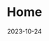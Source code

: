 ---
date: "2023-10-24"
design:
  spacing: 6rem
sections:

- block: hero
  id: hero
  content:
    text: |
     <p class="mt-6 leading-8" style="font-size:1.6rem; color:black">MSc. Student (Biology) at Mount Allison University</p>
    title: <h1 class="font-bold tracking-tight" style="font-size:4rem; color:black">Christelinda Laureijs</h1>
  design:
    background:
      image:
        filename: Lab-Rats-Hero-white-top.png
        parallax: false
    spacing:
      margin:
      - 0
      - 0
      - 0
      - 0
      padding:
      - 0
      - 0
      - 0
      - 0
      
      
- block: markdown
  id: intro
  content:
    title: <h2 class="font-bold tracking-tight" style="font-size:2.7rem; color:black; line-height:125%">I am a researcher, coder, and artist</h2>
    text: | 
      I am a Master's student working under the supervision of Dr. Karen Crosby at Mount Allison University. My work focuses on the effect of insulin on neurons in the dorsomedial hypothalamus (DMH), which is a brain region critical for appetite regulation.
      
      I aim to answer these questions:
      
      1. How does bodyweight and food intake change after insulin is injected into the DMH?
      2. Does insulin signalling in the DMH affect physiological processes other than appetite regulation, such as energy metabolism or thermoregulation?
      3. What signal transduction pathways are activated by insulin binding in the DMH?
      4. Does insulin signalling in the DMH change in rats who consume high-fat or high-sugar diets?
      5. How does diabetes affect insulin signalling in the DMH?
      
      For my research, I use techniques such as whole-cell patch clamp electrophysiology, stereotaxic surgeries, and behavioural monitoring.
      
      After my Master's program, I plan to pursue a PhD and work towards a career in academia.
      
  design:
    background:
      image:
        filename: Green-neuron2.svg
        parallax: false
        position: right
        
        
- block: markdown
  id: projects
  content:
      title: Projects
  design:
    background:
      color: white
      text_color_light: false
    spacing:
      padding: ["25px", "0", "10px", "0"]
  
- block: markdown
  id: honours
  content:
      text: |
        <h3>Honours work: Does insulin act in the DMH?</h3>
        For my honours project, I asked if insulin binds to DMH neurons, and if so, how that may affect their activity. I compared synaptic transmission (a measure of communication between neurons) and action potentials (a measure of neuronal excitability) before and after exposing DMH neurons to insulin.
        <a href="https://github.com/christelinda-laureijs/honours-thesis" target="_blank" title="Explore the GitHub project!"><img src="Methods-schematic.png"></a>
        I found that insulin <b>decreases</b> both excitatory synaptic transmission and neuronal excitability in DMH neurons. If you're interested in reading more, you can explore <a href="https://github.com/christelinda-laureijs/honours-thesis" target="_blank" title="Explore the GitHub project!">the project page on GitHub</a> and <a href="https://github.com/christelinda-laureijs/honours-thesis/blob/main/Thesis/Thesis.pdf" target="_blank" title="Read my thesis as a PDF file">read my thesis!</a>
  design:
    background:
      image:
        filename: insulin.svg
        parallax: false
        position: left



- block: markdown
  id: coding
  content:
      text: |
        <h3>Coding Projects</h3>
        
        <p style="margin-bottom:20rem;">I always have some sort of coding project on the go. I code most frequently in R & RMarkdown, but I also like to build things with LaTeX and HTML. My most recent projects have included creating a reproducible RMarkdown/LaTeX thesis template, coding a website (this one!) and developing R scripts to analyze the recordings that we collect in the lab.</p>

  design:
    background:
      image:
        filename: Rat-Laptop.svg
        size: cover
        parallax: false
        position: center

- block: markdown
  id: art
  content:
      text: |
        <h3>Scientific illustrations</h3>
        
        Art, graphic design, and typography are key interests of mine. I particularly enjoy using art to improve understanding of scientific concepts. Most of my diagrams are featured in my presentations, but I also create stand-alone scientific illustrations and figures. My main illustration tools are [Inkscape](https://inkscape.org/) (a free, open-source vector illustrator), *ggplot2*, and watercolour. I'm also familiar with using tools like [Mol*](https://molstar.org/viewer/) to generate and modify 3D protein structures.  
        
- block: markdown
  id: artpicture
  content:
    text: |
      <br></br>
  design:
    background:
      image:
        filename: Scientific-art-banner.svg
        parallax: false
        position: center

- block: markdown
  id: crankybeeart
  content:
      text: |
        <h3>Cranky Bee Art</h3>
        
        A few years ago, I started an online business featuring my watercolour art and nature photography. It grew quickly and little did I know that this fun project would soon become a big part of my artistic life. I have lots of fun imagining animals like mice, bears and giraffes doing human activities and celebrating special occasions together. 
        
        <a href="https://crankybeeart.com/" target="_blank" title="Click here to visit the Cranky Bee Art website!">Cranky Bee Art</a> specializes in greeting cards for adoption day anniversaries, birthdays, and holidays, as well as creating small moments that make every day special. I'm particularly proud of my "Just Because" series to send to people - well, just because you want to check in and let them know that you're thinking of them.
        
        <div style="text-align:center">
        <button type="button"><a href="https://crankybeeart.com/" target="_blank" title="Click here to visit the Cranky Bee Art website!">Visit Cranky Bee Art!</a></button>
        </div>

- block: markdown
  id: beeartpicture
  content:
    text: 
  design:
    background:
      image:
        filename: watercolour-banner.svg
        parallax: false
        position: center     

- block: markdown
  id: contact
  content:
      title: Contact
      text: |
        Let's connect! If you have ideas for collaboration, knowledge of useful R scripts or packages, or ideas for what card I should paint next, I would love to hear from you.
        
        <img src="avatar-round-png.png" alt="Photo of Christelinda Laureijs" width="300" height="300" style="display: block; margin-left: auto; margin-right: auto; width: 50%">
        
        <div style="display: block; text-align: center">
        
          <form name="contact" method="POST" data-netlify="true" action="/thankyou">
            <p>
              <label>Your Name<input type="text" name="name" /></label>
            </p>
            <p>
              <label>Your Email <input type="email" name="email" /></label>
            </p>
            <p>
              <label>Message <textarea name="message"></textarea></label>
            </p>
            <p>
              <button type="submit">Send</button>
            </p>
          </form>
        
        </div>

- block: markdown
  id: cv
  content:
      title: CV
      text: |
          Don't go yet! If you want to read more about me, here's <a href="Laureijs-CV.pdf" target="_blank" title="Click here to open a my CV as a PDF file">my CV.</a>

title: Home
type: landing
---